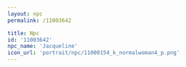 ```yaml
---
layout: npc
permalink: /11003642

title: Npc
id: '11003642'
npc_name: 'Jacqueline'
icon_url: 'portrait/npc/11000154_k_normalwoman4_p.png'
---
```

